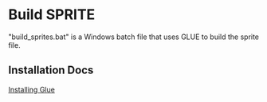 Build SPRITE
============
"build_sprites.bat" is a Windows batch file that uses GLUE to build the sprite file.

Installation Docs
-----------------
<a href="http://glue.readthedocs.org/en/latest/installation.html" target="_blank">Installing Glue</a>
